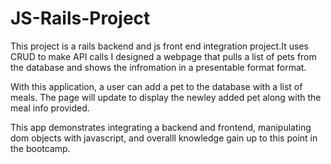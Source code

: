 # JS-Rails-Project

This project is a rails backend and js front end integration project.It uses CRUD to make API calls I designed a webpage that pulls a list of pets from the database and shows the infromation in a presentable format format.

With this application, a user can add a pet to the database with a list of meals. The page will update to display the newley added pet along with the meal info provided.

This app demonstrates integrating a backend and frontend, manipulating dom objects with javascript, and overalll knowledge gain up to this point in the bootcamp.
